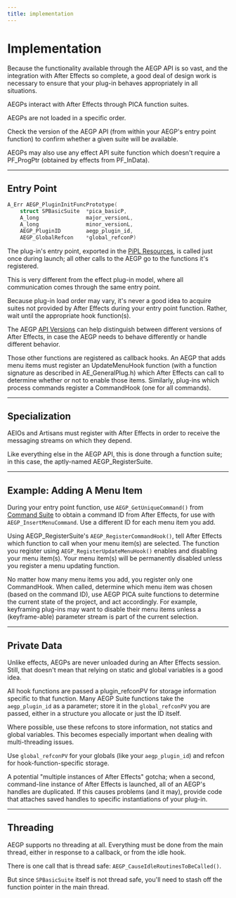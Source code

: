 ```yaml
---
title: implementation
---
```


# Implementation

Because the functionality available through the AEGP API is so vast, and the integration with After Effects so complete, a good deal of design work is necessary to ensure that your plug-in behaves appropriately in all situations.

AEGPs interact with After Effects through PICA function suites.

AEGPs are not loaded in a specific order.

Check the version of the AEGP API (from within your AEGP's entry point function) to confirm whether a given suite will be available.

AEGPs may also use any effect API suite function which doesn't require a PF_ProgPtr (obtained by effects from PF_InData).

---

## Entry Point

```cpp
A_Err AEGP_PluginInitFuncPrototype(
    struct SPBasicSuite  *pica_basicP,
    A_long               major_versionL,
    A_long               minor_versionL,
    AEGP_PluginID        aegp_plugin_id,
    AEGP_GlobalRefcon    *global_refconP)
```

The plug-in's entry point, exported in the [PiPL Resources](../../intro/pipl-resources), is called just once during launch; all other calls to the AEGP go to the functions it's registered.

This is very different from the effect plug-in model, where all communication comes through the same entry point.

Because plug-in load order may vary, it's never a good idea to acquire suites not provided by After Effects during your entry point function. Rather, wait until the appropriate hook function(s).

The AEGP [API Versions](../intro/compatibility-across-multiple-versions.md#api-versions) can help distinguish between different versions of After Effects, in case the AEGP needs to behave differently or handle different behavior.

Those other functions are registered as callback hooks. An AEGP that adds menu items must register an UpdateMenuHook function (with a function signature as described in AE_GeneralPlug.h) which After Effects can call to determine whether or not to enable those items. Similarly, plug-ins which process commands register a CommandHook (one for all commands).

---

## Specialization

AEIOs and Artisans must register with After Effects in order to receive the messaging streams on which they depend.

Like everything else in the AEGP API, this is done through a function suite; in this case, the aptly-named AEGP_RegisterSuite.

---

## Example: Adding A Menu Item

During your entry point function, use `AEGP_GetUniqueCommand()` from [Command Suite](aegp-suites.md#aegp_commandsuite1) to obtain a command ID from After Effects, for use with `AEGP_InsertMenuCommand`. Use a different ID for each menu item you add.

Using AEGP_RegisterSuite's `AEGP_RegisterCommandHook()`, tell After Effects which function to call when your menu item(s) are selected. The function you register using `AEGP_RegisterUpdateMenuHook()` enables and disabling your menu item(s). Your menu item(s) will be permanently disabled unless you register a menu updating function.

No matter how many menu items you add, you register only one CommandHook. When called, determine which menu item was chosen (based on the command ID), use AEGP PICA suite functions to determine the current state of the project, and act accordingly. For example, keyframing plug-ins may want to disable their menu items unless a (keyframe-able) parameter stream is part of the current selection.

---

## Private Data

Unlike effects, AEGPs are never unloaded during an After Effects session. Still, that doesn't mean that relying on static and global variables is a good idea.

All hook functions are passed a plugin_refconPV for storage information specific to that function. Many AEGP Suite functions take the `aegp_plugin_id` as a parameter; store it in the `global_refconPV` you are passed, either in a structure you allocate or just the ID itself.

Where possible, use these refcons to store information, not statics and global variables. This becomes especially important when dealing with multi-threading issues.

Use `global_refconPV` for your globals (like your `aegp_plugin_id`) and refcon for hook-function-specific storage.

A potential "multiple instances of After Effects" gotcha; when a second, command-line instance of After Effects is launched, all of an AEGP's handles are duplicated. If this causes problems (and it may), provide code that attaches saved handles to specific instantiations of your plug-in.

---

## Threading

AEGP supports no threading at all. Everything must be done from the main thread, either in response to a callback, or from the idle hook.

There is one call that is thread safe: `AEGP_CauseIdleRoutinesToBeCalled()`.

But since `SPBasicSuite` itself is not thread safe, you'll need to stash off the function pointer in the main thread.
